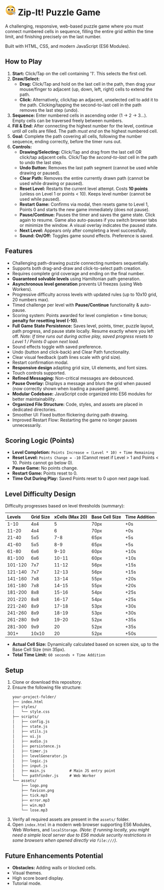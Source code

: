 # <img src="assets/logo.png" width="35"/> Zip-It! Puzzle Game

A challenging, responsive, web-based puzzle game where you must connect numbered cells in sequence, filling the entire grid within the time limit, and finishing precisely on the last number.

Built with HTML, CSS, and modern JavaScript (ES6 Modules).

## How to Play

1.  **Start:** Click/Tap on the cell containing '1'. This selects the first cell.
2.  **Draw/Select:**
    *   **Drag:** Click/Tap and hold on the last cell in the path, then drag your mouse/finger to adjacent (up, down, left, right) cells to extend the path.
    *   **Click:** Alternatively, click/tap an adjacent, unselected cell to add it to the path. Clicking/tapping the second-to-last cell in the path removes the last step (undo).
3.  **Sequence:** Enter numbered cells in ascending order (1 -> 2 -> 3...). Empty cells can be traversed freely between numbers.
4.  **Fill & End:** After connecting the highest number for the level, continue until *all* cells are filled. The path *must end* on the highest numbered cell.
5.  **Goal:** Complete the path covering all cells, following the number sequence, ending correctly, before the timer runs out.
6.  **Controls:**
    *   **Drawing/Selecting:** Click/Tap and drag from the last cell OR click/tap adjacent cells. Click/Tap the *second-to-last* cell in the path to undo the last step.
    *   **Undo Button:** Removes the last path segment (cannot be used while drawing or paused).
    *   **Clear Path:** Removes the entire currently drawn path (cannot be used while drawing or paused).
    *   **Reset Level:** Restarts the current level attempt. Costs **10 points** (unless on Level 1 or points < 10). Keeps level number (cannot be used while paused).
    *   **Restart Game:** Confirms via modal, then resets game to Level 1, Points 0 and starts the new game immediately (does not pause).
    *   **Pause/Continue:** Pauses the timer and saves the game state. Click again to resume. Game also auto-pauses if you switch browser tabs or minimize the window. A visual overlay indicates the paused state.
    *   **Next Level:** Appears only after completing a level successfully.
    *   **Sound: On/Off:** Toggles game sound effects. Preference is saved.

## Features

*   Challenging path-drawing puzzle connecting numbers sequentially.
*   Supports both drag-and-draw and click-to-select path creation.
*   Requires complete grid coverage and ending on the final number.
*   **Guaranteed solvable levels** using Hamiltonian path generation.
*   **Asynchronous level generation** prevents UI freezes (using Web Workers).
*   Progressive difficulty across levels with updated rules (up to 10x10 grid, 20 numbers max).
*   Timed challenge per level with **Pause/Continue** functionality & auto-pause.
*   Scoring system: Points awarded for level completion + time bonus; **penalty for resetting level (-10)**.
*   **Full Game State Persistence:** Saves level, points, timer, puzzle layout, path progress, and pause state locally. Resume exactly where you left off. *Note: If time runs out during active play, saved progress resets to Level 1 / Points 0 upon next load.*
*   Sound effects toggle with saved preference.
*   Undo (button and click-back) and Clear Path functionality.
*   Clear visual feedback (path lines scale with grid size).
*   Restart confirmation modal.
*   **Responsive design** adapting grid size, UI elements, and font sizes.
*   Touch controls supported.
*   **Refined Messaging:** Non-critical messages are debounced.
*   **Pause Overlay:** Displays a message and blurs the grid when paused (now correctly shown when loading a paused game).
*   **Modular Codebase:** JavaScript code organized into ES6 modules for better maintainability.
*   **Organized File Structure:** Code, styles, and assets are placed in dedicated directories.
*   Smoother UI: Fixed button flickering during path drawing.
*   Improved Restart Flow: Restarting the game no longer pauses unnecessarily.

## Scoring Logic (Points)

*   **Level Completion:** `Points Increase = (Level * 10) + Time Remaining`
*   **Reset Level:** `Points Change = -10` (Cannot reset if Level > 1 and Points < 10. Points cannot go below 0).
*   **Pause Game:** No points change.
*   **Restart Game:** Points reset to 0.
*   **Time Out During Play:** Saved Points reset to 0 upon next page load.

## Level Difficulty Design

Difficulty progresses based on level thresholds (summary):

| Levels    | Grid Size | xCells (Max 20) | Base Cell Size | Time Addition |
| :-------- | :-------- | :-------------- | :------------- | :------------ |
| 1-10      | 4x4       | 5               | 70px           | +0s           |
| 11-20     | 4x4       | 6               | 70px           | +0s           |
| 21-40     | 5x5       | 7-8             | 65px           | +5s           |
| 41-60     | 5x5       | 8-9             | 65px           | +5s           |
| 61-80     | 6x6       | 9-10            | 60px           | +10s          |
| 81-100    | 6x6       | 10-11           | 60px           | +10s          |
| 101-120   | 7x7       | 11-12           | 56px           | +15s          |
| 121-140   | 7x7       | 12-13           | 56px           | +15s          |
| 141-160   | 7x8       | 13-14           | 55px           | +20s          |
| 161-180   | 7x8       | 14-15           | 55px           | +20s          |
| 181-200   | 8x8       | 15-16           | 54px           | +25s          |
| 201-220   | 8x8       | 16-17           | 54px           | +25s          |
| 221-240   | 8x9       | 17-18           | 53px           | +30s          |
| 241-260   | 8x9       | 18-19           | 53px           | +30s          |
| 261-280   | 9x9       | 19-20           | 52px           | +35s          |
| 281-300   | 9x9       | 20              | 52px           | +35s          |
| 301+      | 10x10     | 20              | 52px           | +50s          |

*   **Actual Cell Size:** Dynamically calculated based on screen size, up to the Base Cell Size (min 35px).
*   **Total Time Limit:** `60 seconds + Time Addition`

## Setup

1.  Clone or download this repository.
2.  Ensure the following file structure:
    ```
    your-project-folder/
    ├── index.html
    ├── styles/
    │   └── style.css
    ├── scripts/
    │   ├── config.js
    │   ├── state.js
    │   ├── utils.js
    │   ├── ui.js
    │   ├── audio.js
    │   ├── persistence.js
    │   ├── timer.js
    │   ├── levelGenerator.js
    │   ├── logic.js
    │   ├── input.js
    │   ├── main.js           # Main JS entry point
    │   └── pathfinder.js     # Web Worker
    └── assets/
        ├── logo.png
        ├── favicon.png
        ├── tick.mp3
        ├── error.mp3
        ├── win.mp3
        └── lose.mp3
    ```
3.  Verify all required assets are present in the `assets/` folder.
4.  Open `index.html` in a modern web browser supporting ES6 Modules, Web Workers, and `localStorage`. *(Note: If running locally, you might need a simple local server due to ES6 module security restrictions in some browsers when opened directly via `file:///`)*.

## Future Enhancements Potential

*   **Obstacles:** Adding walls or blocked cells.
*   Visual themes.
*   High score board display.
*   Tutorial mode.